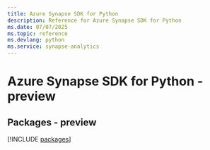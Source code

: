 ```yaml
---
title: Azure Synapse SDK for Python
description: Reference for Azure Synapse SDK for Python
ms.date: 07/07/2025
ms.topic: reference
ms.devlang: python
ms.service: synapse-analytics
---
```

# Azure Synapse SDK for Python - preview
## Packages - preview
[!INCLUDE [packages](synapse-index.md)]